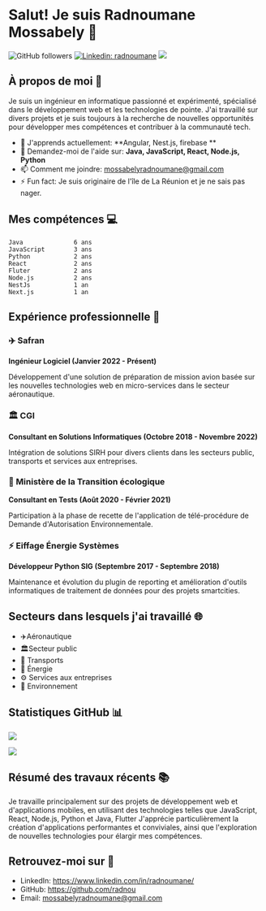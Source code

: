 # Salut! Je suis Radnoumane Mossabely 👋

![GitHub followers](https://img.shields.io/github/followers/radnou?label=Follow&style=social) [![Linkedin: radnoumane](https://img.shields.io/badge/-radnoumane-blue?style=flat-square&logo=Linkedin&logoColor=white&link=https://www.linkedin.com/in/radnoumane/)](https://www.linkedin.com/in/radnoumane/)
![](https://komarev.com/ghpvc/?username=radnou&color=blue&style=flat)

## À propos de moi 🚀

Je suis un ingénieur en informatique passionné et expérimenté, spécialisé dans le développement web et les technologies de pointe. J'ai travaillé sur divers projets et je suis toujours à la recherche de nouvelles opportunités pour développer mes compétences et contribuer à la communauté tech.

- 🌱 J'apprends actuellement: **Angular, Nest.js, firebase **
- 💬 Demandez-moi de l'aide sur: **Java, JavaScript, React, Node.js, Python**
- 📫 Comment me joindre: [mossabelyradnoumane@gmail.com](mailto:mossabelyradnoumane@gmail.com)
- ⚡ Fun fact: Je suis originaire de l'île de La Réunion et je ne sais pas nager.

## Mes compétences 💻

```text
Java              6 ans
JavaScript        3 ans
Python            2 ans
React             2 ans
Fluter            2 ans
Node.js           2 ans
NestJs            1 an
Next.js           1 an
```
## Expérience professionnelle 💼
### ✈️ Safran
**Ingénieur Logiciel (Janvier 2022 - Présent)**

Développement d'une solution de préparation de mission avion basée sur les nouvelles technologies web en micro-services dans le secteur aéronautique.

### 🏛️ CGI
**Consultant en Solutions Informatiques (Octobre 2018 - Novembre 2022)**

Intégration de solutions SIRH pour divers clients dans les secteurs public, transports et services aux entreprises.

### 🌿 Ministère de la Transition écologique
**Consultant en Tests (Août 2020 - Février 2021)**

Participation à la phase de recette de l'application de télé-procédure de Demande d'Autorisation Environnementale.

### ⚡ Eiffage Énergie Systèmes
**Développeur Python SIG (Septembre 2017 - Septembre 2018)**

Maintenance et évolution du plugin de reporting et amélioration d'outils informatiques de traitement de données pour des projets smartcities.

## Secteurs dans lesquels j'ai travaillé 🌐
- ✈️Aéronautique
- 🏛️Secteur public
- 🚌 Transports
- 🔋 Énergie
- ⚙️ Services aux entreprises
- 🌳 Environnement

## Statistiques GitHub 📊

![](https://github-readme-stats.vercel.app/api?username=radnou&show_icons=true&theme=dark)

![](https://github-readme-stats.vercel.app/api/top-langs/?username=radnou&layout=compact&theme=dark)


## Résumé des travaux récents 📚
Je travaille principalement sur des projets de développement web et d'applications mobiles, en utilisant des technologies telles que JavaScript, React, Node.js, Python et Java, Flutter J'apprécie particulièrement la création d'applications performantes et conviviales, ainsi que l'exploration de nouvelles technologies pour élargir mes compétences.

## Retrouvez-moi sur 💬
- LinkedIn: https://www.linkedin.com/in/radnoumane/
- GitHub: https://github.com/radnou
- Email: mossabelyradnoumane@gmail.com
